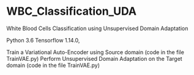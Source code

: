 # WBC_Classification_UDA
White Blood Cells Classification using Unsupervised Domain Adaptation

Python 3.6
Tensorflow 1.14.0,

Train a Variational Auto-Encoder using Source domain (code in the file TrainVAE.py)
Perform Unsupervised Domain Adaptation on the Target domain (code in the file TrainVAE.py)
